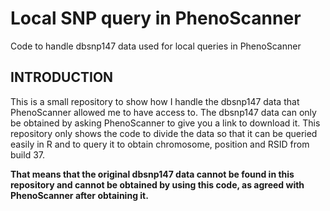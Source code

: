 # Local SNP query in PhenoScanner
Code to handle dbsnp147 data used for local queries in PhenoScanner

## INTRODUCTION

This is a small repository to show how I handle the dbsnp147 data that PhenoScanner allowed me to have access to. The dbsnp147 data can only be obtained by asking PhenoScanner to give you a link to download it. This repository only shows the code to divide the data so that it can be queried easily in R and to query it to obtain chromosome, position and RSID from build 37. 

**That means that the original dbsnp147 data cannot be found in this repository and cannot be obtained by using this code, as agreed with PhenoScanner after obtaining it.**


